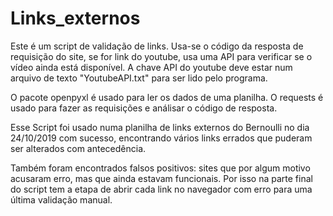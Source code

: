 # Links_externos

Este é um script de validação de links.
Usa-se o código da resposta de requisição do site, se for link do youtube, usa uma API para verificar se o vídeo ainda está disponível.
A chave API do youtube deve estar num arquivo de texto "YoutubeAPI.txt" para ser lido pelo programa.

O pacote openpyxl é usado para ler os dados de uma planilha. O requests é usado para fazer as requisições e análisar o código de resposta.

Esse Script foi usado numa planilha de links externos do Bernoulli no dia 24/10/2019 com sucesso, encontrando vários links errados que puderam ser alterados com antecedência.

Também foram encontrados falsos positivos: sites que por algum motivo acusaram erro, mas que ainda estavam funcionais. Por isso na parte final do script tem a etapa de abrir cada link no navegador com erro para uma última validação manual.
